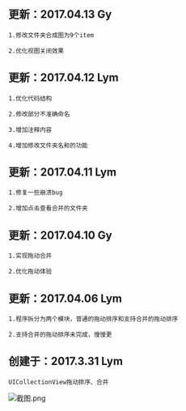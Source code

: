 更新：2017.04.13 Gy
---
    1.修改文件夹合成图为9个item

    2.优化视图关闭效果


更新：2017.04.12 Lym
---
    1.优化代码结构

    2.修改部分不准确命名

    3.增加注释内容

    4.增加修改文件夹名称的功能

更新：2017.04.11 Lym
---
    1.修复一些崩溃bug

    2.增加点击查看合并的文件夹


更新：2017.04.10 Gy
---
    1.实现拖动合并
    
    2.优化拖动体验


更新：2017.04.06 Lym
---
    1.程序拆分为两个模块，普通的拖动排序和支持合并的拖动排序

    2.支持合并的拖动排序未完成，慢慢更


创建于：2017.3.31 Lym
---
    UICollectionView拖动排序、合并

![截图.png](http://upload-images.jianshu.io/upload_images/2024647-c62bab3753a7de3e.png?imageMogr2/auto-orient/strip%7CimageView2/2/w/1240)
